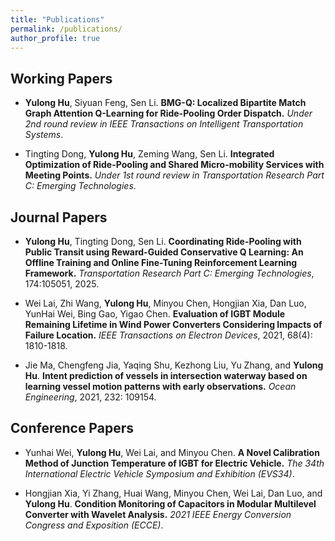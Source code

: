 ```yaml
---
title: "Publications"
permalink: /publications/
author_profile: true
---
```

## Working Papers

- **Yulong Hu**, Siyuan Feng, Sen Li. **BMG-Q: Localized Bipartite Match Graph Attention Q-Learning for Ride-Pooling Order Dispatch.** *Under 2nd round review in IEEE Transactions on Intelligent Transportation Systems*.

- Tingting Dong, **Yulong Hu**, Zeming Wang, Sen Li. **Integrated Optimization of Ride-Pooling and Shared Micro-mobility Services with Meeting Points.** *Under 1st round review in Transportation Research Part C: Emerging Technologies*.

## Journal Papers

- **Yulong Hu**, Tingting Dong, Sen Li. **Coordinating Ride-Pooling with Public Transit using Reward-Guided Conservative Q Learning: An Offline Training and Online Fine-Tuning Reinforcement Learning Framework.** *Transportation Research Part C: Emerging Technologies*, 174:105051, 2025.

- Wei Lai, Zhi Wang, **Yulong Hu**, Minyou Chen, Hongjian Xia, Dan Luo, YunHai Wei, Bing Gao, Yigao Chen. **Evaluation of IGBT Module Remaining Lifetime in Wind Power Converters Considering Impacts of Failure Location.** *IEEE Transactions on Electron Devices*, 2021, 68(4): 1810-1818.

- Jie Ma, Chengfeng Jia, Yaqing Shu, Kezhong Liu, Yu Zhang, and **Yulong Hu**. **Intent prediction of vessels in intersection waterway based on learning vessel motion patterns with early observations.** *Ocean Engineering*, 2021, 232: 109154.

## Conference Papers

- Yunhai Wei, **Yulong Hu**, Wei Lai, and Minyou Chen. **A Novel Calibration Method of Junction Temperature of IGBT for Electric Vehicle.** *The 34th International Electric Vehicle Symposium and Exhibition (EVS34)*.

- Hongjian Xia, Yi Zhang, Huai Wang, Minyou Chen, Wei Lai, Dan Luo, and **Yulong Hu**. **Condition Monitoring of Capacitors in Modular Multilevel Converter with Wavelet Analysis.** *2021 IEEE Energy Conversion Congress and Exposition (ECCE)*.

